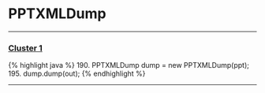# PPTXMLDump

***

### [Cluster 1](./1)
{% highlight java %}
190. PPTXMLDump dump = new PPTXMLDump(ppt);
195.     dump.dump(out);
{% endhighlight %}

***

